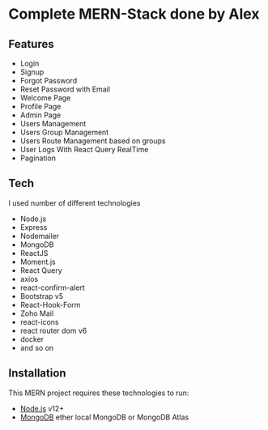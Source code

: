 # Complete MERN-Stack done by Alex

## Features

- Login
- Signup
- Forgot Password
- Reset Password with Email
- Welcome Page
- Profile Page
- Admin Page
- Users Management
- Users Group Management
- Users Route Management based on groups
- User Logs With React Query RealTime
- Pagination

## Tech

I used number of different technologies

- Node.js
- Express
- Nodemailer
- MongoDB
- ReactJS
- Moment.js
- React Query
- axios
- react-confirm-alert
- Bootstrap v5
- React-Hook-Form
- Zoho Mail
- react-icons
- react router dom v6
- docker
- and so on

## Installation

This MERN project requires these technologies to run:

- [Node.js](https://nodejs.org/) v12+
- [MongoDB](https://mongodb.com/) ether local MongoDB or MongoDB Atlas
